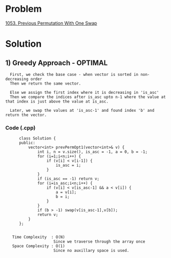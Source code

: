 # Problem

[1053. Previous Permutation With One Swap](https://leetcode.com/problems/previous-permutation-with-one-swap/)


# Solution 

## 1) Greedy Approach - OPTIMAL

      First, we check the base case - when vector is sorted in non-decreasing order
      Then we return the same vector.
      
      Else we assign the first index where it is decreasing in 'is_asc'
      Then we compare the indices after is_asc upto n-1 where the value at that index is just above the value at is_asc.
      
      Later, we swap the values at 'is_asc-1' and found index 'b' and return the vector.
     
     
   ### Code (.cpp)
   
          class Solution {
          public:
              vector<int> prevPermOpt1(vector<int>& v) {
                  int i, n = v.size(), is_asc = -1, a = 0, b = -1;
                  for (i=1;i<n;i++) {
                      if (v[i] < v[i-1]) {
                          is_asc = i;
                      }
                  }
                  if (is_asc == -1) return v;
                  for (i=is_asc;i<n;i++) {
                      if (v[i] < v[is_asc-1] && a < v[i]) {
                          a = v[i];
                          b = i;
                      }
                  }
                  if (b > -1) swap(v[is_asc-1],v[b]);
                  return v;
              }
          };
          
          
       Time Complexity  : O(N) 
                         Since we traverse through the array once
       Space Complexity : O(1)
                         Since no auxillary space is used.
